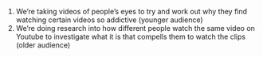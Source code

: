 1. We’re taking videos of people’s eyes to try and work out why they find watching certain videos so addictive (younger audience)
2. We’re doing research into how different people watch the same video on Youtube to investigate what it is that compells them to watch the clips (older audience)
